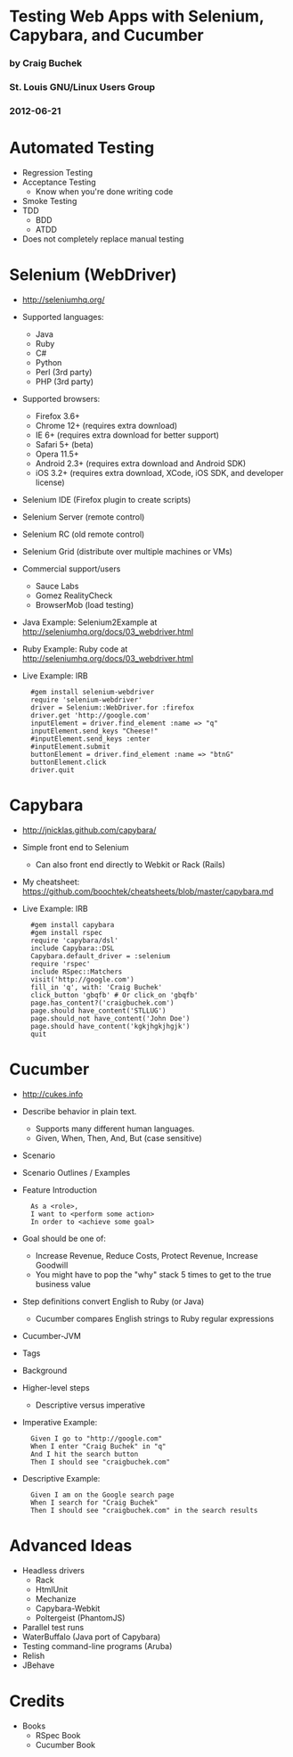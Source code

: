 Testing Web Apps with Selenium, Capybara, and Cucumber
================
### by Craig Buchek
### St. Louis GNU/Linux Users Group
### 2012-06-21


Automated Testing
=================
* Regression Testing
* Acceptance Testing
  * Know when you're done writing code
* Smoke Testing
* TDD
  * BDD
  * ATDD
* Does not completely replace manual testing


Selenium (WebDriver)
========
* <http://seleniumhq.org/>
* Supported languages:
  * Java
  * Ruby
  * C#
  * Python
  * Perl (3rd party)
  * PHP (3rd party)
* Supported browsers:
  * Firefox 3.6+
  * Chrome 12+ (requires extra download)
  * IE 6+ (requires extra download for better support)
  * Safari 5+ (beta)
  * Opera 11.5+
  * Android 2.3+ (requires extra download and Android SDK)
  * iOS 3.2+ (requires extra download, XCode, iOS SDK, and developer license)
* Selenium IDE (Firefox plugin to create scripts)
* Selenium Server (remote control)
* Selenium RC (old remote control)
* Selenium Grid (distribute over multiple machines or VMs)
* Commercial support/users
  * Sauce Labs
  * Gomez RealityCheck
  * BrowserMob (load testing)

* Java Example: Selenium2Example at <http://seleniumhq.org/docs/03_webdriver.html>

* Ruby Example: Ruby code at <http://seleniumhq.org/docs/03_webdriver.html>

* Live Example: IRB

        #gem install selenium-webdriver
        require 'selenium-webdriver'
        driver = Selenium::WebDriver.for :firefox
        driver.get 'http://google.com'
        inputElement = driver.find_element :name => "q"
        inputElement.send_keys "Cheese!"
        #inputElement.send_keys :enter
        #inputElement.submit
        buttonElement = driver.find_element :name => "btnG"
        buttonElement.click
        driver.quit


Capybara
========
* <http://jnicklas.github.com/capybara/>
* Simple front end to Selenium
  * Can also front end directly to Webkit or Rack (Rails)
* My cheatsheet: <https://github.com/boochtek/cheatsheets/blob/master/capybara.md>

* Live Example: IRB

        #gem install capybara
        #gem install rspec
        require 'capybara/dsl'
        include Capybara::DSL
        Capybara.default_driver = :selenium
        require 'rspec'
        include RSpec::Matchers
        visit('http://google.com')
        fill_in 'q', with: 'Craig Buchek'
        click_button 'gbqfb' # Or click_on 'gbqfb'
        page.has_content?('craigbuchek.com')
        page.should have_content('STLLUG')
        page.should_not have_content('John Doe')
        page.should have_content('kgkjhgkjhgjk')
        quit


Cucumber
========
* <http://cukes.info>
* Describe behavior in plain text.
  * Supports many different human languages.
  * Given, When, Then, And, But (case sensitive)
* Scenario
* Scenario Outlines / Examples
* Feature Introduction

        As a <role>,
        I want to <perform some action>
        In order to <achieve some goal>
* Goal should be one of:
  * Increase Revenue, Reduce Costs, Protect Revenue, Increase Goodwill
  * You might have to pop the "why" stack 5 times to get to the true business value
* Step definitions convert English to Ruby (or Java)
  * Cucumber compares English strings to Ruby regular expressions
* Cucumber-JVM
* Tags
* Background
* Higher-level steps
  * Descriptive versus imperative

* Imperative Example:

        Given I go to "http://google.com"
        When I enter "Craig Buchek" in "q"
        And I hit the search button
        Then I should see "craigbuchek.com"

* Descriptive Example:

        Given I am on the Google search page
        When I search for "Craig Buchek"
        Then I should see "craigbuchek.com" in the search results


Advanced Ideas
==============
* Headless drivers
  * Rack
  * HtmlUnit
  * Mechanize
  * Capybara-Webkit
  * Poltergeist (PhantomJS)
* Parallel test runs
* WaterBuffalo (Java port of Capybara)
* Testing command-line programs (Aruba)
* Relish
* JBehave


Credits
=======
* Books
  * RSpec Book
  * Cucumber Book
